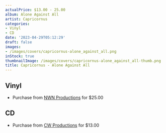 ```yaml
---
actualPrice: $13.00 - 25.00
album: Alone Against All
artist: Capricornus
categories:
- Vinyl
- CD
date: '2023-04-29T05:12:29'
draft: false
images:
- /images/covers/capricornus-alone_against_all.png
inStock: true
thumbnailImage: /images/covers/capricornus-alone_against_all-thumb.png
title: Capricornus - Alone Against All
---
```


## Vinyl
* Purchase from [NWN Productions](http://shop.nwnprod.com/index.php?route=product/product&path=75&product_id=33820&sort=pd.name&order=ASC) for $25.00
## CD
* Purchase from [CW Productions](https://shop.cwproductions.net/products/capricornus-alone-against-all-cd) for $13.00
